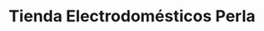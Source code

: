 ---
title: "Tienda Electrodomésticos Perla"
url: /santiago-de-los-caballeros/tienda-electrodomesticos-perla/
shop: Allgemein
---